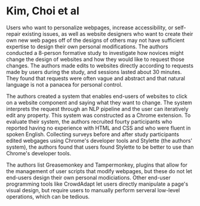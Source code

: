 # Kim, Choi et al

Users who want to personalize webpages, increase accessibility, or self-repair existing issues, as well as website designers who want to create their own new web pages off of the designs of others may not have sufficient expertise to  design their own personal modifications. The authors conducted a 8-person formative study to investigate how novices might change the design of websites and how they would like to request those changes. The authors made edits to websites directly according to requests made by users during the study, and sessions lasted about 30 minutes. They found that requests were often vague and abstract and that natural language is not a panacea for personal control. 

The authors created a system that enables end-users of websites to click on a website component and saying what they want to change. The system interprets the request through an NLP pipeline and the user can iteratively edit any property. This system was constructed as a Chrome extension. To evaluate their system, the authors recruited fourty participants who reported having no experience with HTML and CSS and who were fluent in spoken English. Collecting surveys before and after study participants edited webgages using Chrome's developer tools and Stylette (the authors' system), the authors found that users found Stylette to be better to use than Chrome's developer tools.

The authors list Greasemonkey and Tampermonkey, plugins that allow for the management of user scripts that modify webpages, but these do not let end-users design their own personal modiciations. Other end-user programming tools like CrowdAdapt let users directly manipulate a page's visual design, but require users to manually perform serveral low-level operations, which can be tedious.